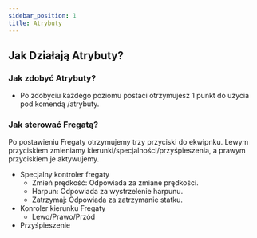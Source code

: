 ```yaml
---
sidebar_position: 1
title: Atrybuty
---
```

## Jak Działają Atrybuty?

### Jak zdobyć Atrybuty?
- Po zdobyciu każdego poziomu postaci otrzymujesz 1 punkt do użycia pod komendą /atrybuty.
### Jak sterować Fregatą?
Po postawieniu Fregaty otrzymujemy trzy przyciski do ekwipnku. Lewym przyciskiem zmieniamy kierunki/specjalności/przyśpieszenia, a prawym przyciskiem je aktywujemy.
- Specjalny kontroler fregaty
	- Zmień prędkość: Odpowiada za zmiane prędkości.
	- Harpun: Odpowiada za wystrzelenie harpunu.
	- Zatrzymaj: Odpowiada za zatrzymanie statku.
- Konroler kierunku Fregaty
	- Lewo/Prawo/Przód
- Przyśpieszenie
